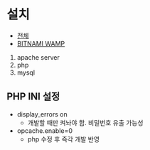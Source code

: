 # 설치
* [전체](https://kamang-it.tistory.com/209)
* [BITNAMI WAMP](https://www.youtube.com/watch?v=WboIThLXOGg&list=PLuHgQVnccGMAMMNByX8Bf1BkVrShBhj1I&index=4)
1. apache server
2. php
3. mysql



## PHP INI 설정
* display_errors on
    * 개발할 때만 켜놔야 함. 비밀번호 유출 가능성
* opcache.enable=0
    * php 수정 후 즉각 개발 반영
